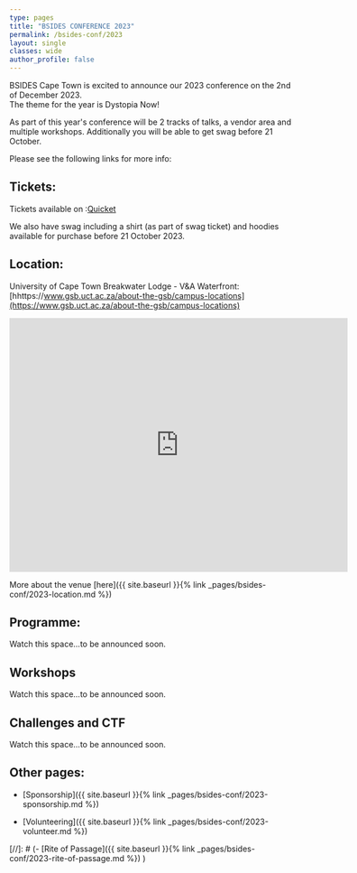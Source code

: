 ```yaml
---
type: pages
title: "BSIDES CONFERENCE 2023"
permalink: /bsides-conf/2023
layout: single
classes: wide
author_profile: false
---
```


<!-- ![Preview](/assets/images/2023/Conference_2023.png){:.align-center} -->

BSIDES Cape Town is excited to announce our 2023 conference on the 2nd of December 2023.  
The theme for the year is Dystopia Now!

As part of this year's conference will be 2 tracks of talks, a vendor area and multiple workshops. 
Additionally you will be able to get swag before 21 October.

Please see the following links for more info:  

<!-- [//]## Call for Papers/Workshops:  
- Call for papers:  [Submit](https://pretalx.com/bsides-cape-town-2023)
- CFW (Call for Workshops):  [Submit](https://pretalx.com/bsides-cape-town-2023) -->

<!-- [//]: # (The deadline for submissions is 23:59 on the 30th of September 2023, but the earlier you submit the better. ) -->

## Tickets:
Tickets available on :[Quicket](https://www.quicket.co.za/events/216929-bsides-cape-town-2nd-december-2023#/)

We also have swag including a shirt (as part of swag ticket) and hoodies available for purchase before 21 October 2023.


## Location:
University of Cape Town Breakwater Lodge - V&A Waterfront:  
[hhttps://www.gsb.uct.ac.za/about-the-gsb/campus-locations](https://www.gsb.uct.ac.za/about-the-gsb/campus-locations) 

<iframe src="https://www.google.com/maps/embed?pb=!1m14!1m8!1m3!1d13245.283855360594!2d18.4154922!3d-33.907138!3m2!1i1024!2i768!4f13.1!3m3!1m2!1s0x1dcc67453625873f%3A0xde6652cb54d3aa6d!2sProtea%20by%20Marriott%20Hotel%20Cape%20Town%20Waterfront%20Breakwater%20Lodge!5e0!3m2!1sen!2sza!4v1682595316152!5m2!1sen!2sza" width="600" height="450" style="border:0;" allowfullscreen="" loading="lazy" referrerpolicy="no-referrer-when-downgrade"></iframe>

More about the venue [here]({{ site.baseurl }}{% link _pages/bsides-conf/2023-location.md %})  

## Programme:
Watch this space...to be announced soon.


## Workshops
Watch this space...to be announced soon.


## Challenges and CTF
Watch this space...to be announced soon.

## Other pages:
  
- [Sponsorship]({{ site.baseurl }}{% link _pages/bsides-conf/2023-sponsorship.md %})  
  
- [Volunteering]({{ site.baseurl }}{% link _pages/bsides-conf/2023-volunteer.md %})  

[//]: # (- [Rite of Passage]({{ site.baseurl }}{% link _pages/bsides-conf/2023-rite-of-passage.md %}) )

